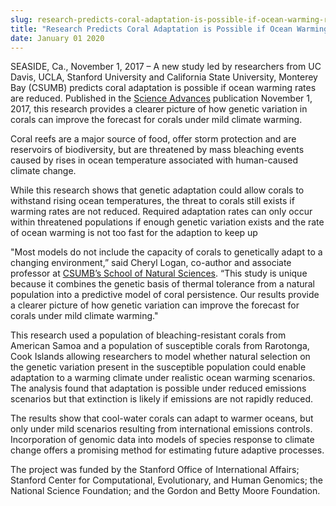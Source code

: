 ```yaml
---
slug: research-predicts-coral-adaptation-is-possible-if-ocean-warming-rates-are-reduced
title: "Research Predicts Coral Adaptation is Possible if Ocean Warming Rates are Reduced"
date: January 01 2020
---
```


<p>SEASIDE, Ca., November 1, 2017 – A new study led by researchers from UC Davis, UCLA, Stanford University and California State University, Monterey Bay (CSUMB) predicts coral adaptation is possible if ocean warming rates are reduced. Published in the <a href="http://advances.sciencemag.org/content/3/11/e1701413">Science Advances</a> publication November 1, 2017, this research provides a clearer picture of how genetic variation in corals can improve the forecast for corals under mild climate warming.</p><p>Coral reefs are a major source of food, offer storm protection and are reservoirs of biodiversity, but are threatened by mass bleaching events caused by rises in ocean temperature associated with human-caused climate change.</p><p>While this research shows that genetic adaptation could allow corals to withstand rising ocean temperatures, the threat to corals still exists if warming rates are not reduced. Required adaptation rates can only occur within threatened populations if enough genetic variation exists and the rate of ocean warming is not too fast for the adaption to keep up</p><p>"Most models do not include the capacity of corals to genetically adapt to a changing environment,” said Cheryl Logan, co-author and associate professor at <a href="https://csumb.edu/naturalsciences">CSUMB’s School of Natural Sciences</a>. “This study is unique because it combines the genetic basis of thermal tolerance from a natural population into a predictive model of coral persistence. Our results provide a clearer picture of how genetic variation can improve the forecast for corals under mild climate warming."</p><p>This research used a population of bleaching-resistant corals from American Samoa and a population of susceptible corals from Rarotonga, Cook Islands allowing researchers to model whether natural selection on the genetic variation present in the susceptible population could enable adaptation to a warming climate under realistic ocean warming scenarios. The analysis found that adaptation is possible under reduced emissions scenarios but that extinction is likely if emissions are not rapidly reduced.</p><p>The results show that cool-water corals can adapt to warmer oceans, but only under mild scenarios resulting from international emissions controls. Incorporation of genomic data into models of species response to climate change offers a promising method for estimating future adaptive processes.</p><p>The project was funded by the Stanford Office of International Affairs; Stanford Center for Computational, Evolutionary, and Human Genomics; the National Science Foundation; and the Gordon and Betty Moore Foundation.</p>
